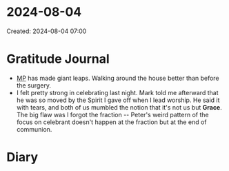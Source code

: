 # 2024-08-04
Created: 2024-08-04 07:00

# Gratitude Journal 

- [MP](/MP.md) has made giant leaps. Walking around the house better than before the surgery.
- I felt pretty strong in celebrating last night. Mark told me afterward that he was so moved by the Spirit I gave off when I lead worship. He said it with tears, and both of us mumbled the notion that it's not us but **Grace**. The big flaw was I forgot the fraction -- Peter's weird pattern of the focus on celebrant doesn't happen at the fraction but at the end of communion.

# Diary 


